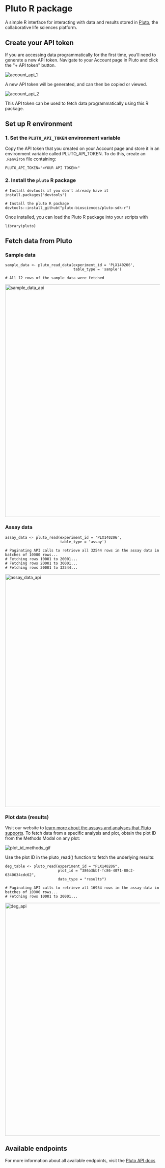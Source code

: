 # Pluto R package

A simple R interface for interacting with data and results stored in [Pluto](https://pluto.bio), the collaborative life sciences platform. 

## Create your API token

If you are accessing data programmatically for the first time, you'll need to generate a new API token. Navigate to your Account page in Pluto and click the "+ API token" button.

![account_api_1](https://user-images.githubusercontent.com/4951228/200467418-beaab6f8-f905-4915-8572-08e527604a7e.png)

A new API token will be generated, and can then be copied or viewed.

![account_api_2](https://user-images.githubusercontent.com/4951228/200467423-abee2baf-1f9b-41bb-8628-e7ee2d105603.png)

This API token can be used to fetch data programmatically using this R package.

## Set up R environment

### 1. Set the `PLUTO_API_TOKEN` environment variable

Copy the API token that you created on your Account page and store it in an environment variable called PLUTO_API_TOKEN. To do this, create an `.Renviron` file containing:

```
PLUTO_API_TOKEN="<YOUR API TOKEN>"
```

### 2. Install the `pluto` R package

```
# Install devtools if you don't already have it
install.packages("devtools")

# Install the pluto R package
devtools::install_github("pluto-biosciences/pluto-sdk-r")
```

Once installed, you can load the Pluto R package into your scripts with

```
library(pluto)
```

## Fetch data from Pluto

### Sample data

```
sample_data <- pluto_read_data(experiment_id = 'PLX140206', 
                               table_type = 'sample')

# All 12 rows of the sample data were fetched
```

<img width="757" alt="sample_data_api" src="https://user-images.githubusercontent.com/4951228/200468390-ca5377e7-72f2-4fea-a1b7-88e6a2c3942a.png">

### Assay data
```
assay_data <- pluto_read(experiment_id = 'PLX140206', 
                         table_type = 'assay')

# Paginating API calls to retrieve all 32544 rows in the assay data in batches of 10000 rows... 
# Fetching rows 10001 to 20001... 
# Fetching rows 20001 to 30001... 
# Fetching rows 30001 to 32544...
```

<img width="758" alt="assay_data_api" src="https://user-images.githubusercontent.com/4951228/200468369-058ef989-c880-4a8e-adac-9ca76f8bf5fc.png">

### Plot data (results)

Visit our website to [learn more about the assays and analyses that Pluto supports](https://pluto.bio/product/experiments). To fetch data from a specific analysis and plot, obtain the plot ID from the Methods Modal on any plot:

![plot_id_methods_gif](https://user-images.githubusercontent.com/4951228/200468480-2bcc18f0-eb14-486f-9385-b263aec4372d.gif)

Use the plot ID in the pluto_read() function to fetch the underlying results:

```
deg_table <- pluto_read(experiment_id = "PLX140206", 
                        plot_id = "386b3bbf-fc86-4071-88c2-6340634cdc62",
                        data_type = "results")

# Paginating API calls to retrieve all 16954 rows in the assay data in batches of 10000 rows... 
# Fetching rows 10001 to 20001...
```
<img width="758" alt="deg_api" src="https://user-images.githubusercontent.com/4951228/200468566-36b2fd20-ee6c-429c-8d37-08a799927910.png">


## Available endpoints

For more information about all available endpoints, visit the [Pluto API docs](https://docs.pluto.bio)
